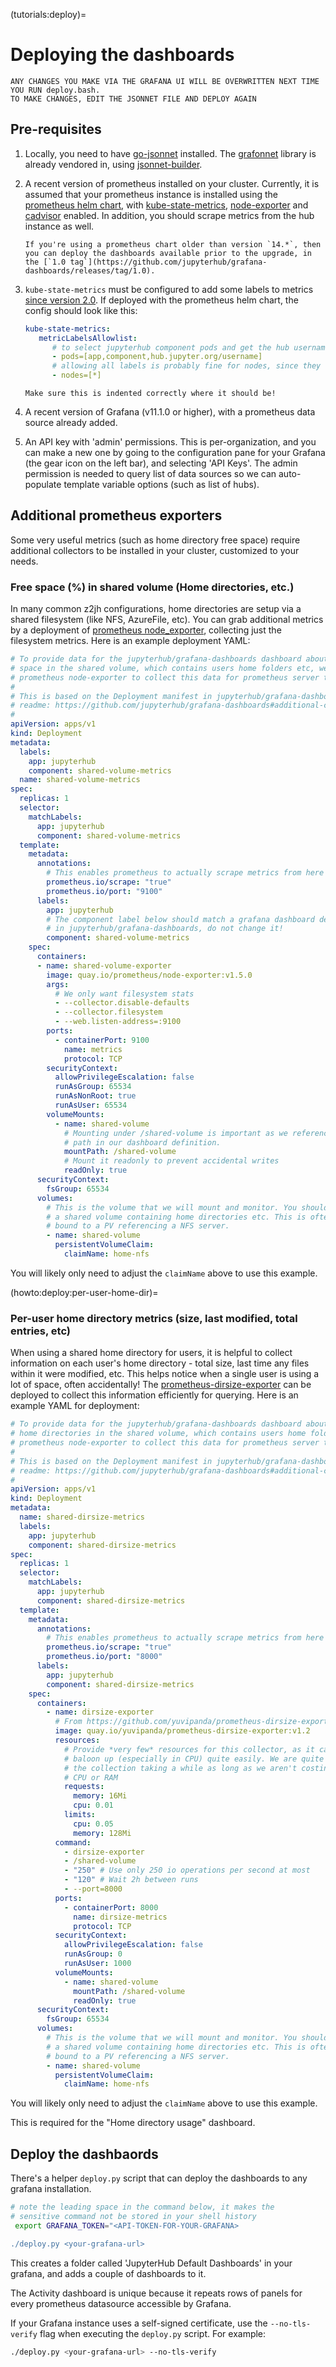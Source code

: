(tutorials:deploy)=
# Deploying the dashboards

```{warning}
ANY CHANGES YOU MAKE VIA THE GRAFANA UI WILL BE OVERWRITTEN NEXT TIME YOU RUN deploy.bash.
TO MAKE CHANGES, EDIT THE JSONNET FILE AND DEPLOY AGAIN
```

## Pre-requisites

1. Locally, you need to have
   [go-jsonnet](https://github.com/google/go-jsonnet) installed.  The
   [grafonnet](https://grafana.github.io/grafonnet-lib/) library is already
   vendored in, using
   [jsonnet-builder](https://github.com/jsonnet-bundler/jsonnet-bundler).

2. A recent version of prometheus installed on your cluster. Currently, it is assumed that your prometheus instance
   is installed using the [prometheus helm
   chart](https://github.com/prometheus-community/helm-charts), with
   [kube-state-metrics](https://github.com/kubernetes/kube-state-metrics),
   [node-exporter](https://github.com/prometheus/node_exporter) and
   [cadvisor](https://github.com/google/cadvisor) enabled. In
   addition, you should scrape metrics from the hub instance as well.

    ```{tip}
    If you're using a prometheus chart older than version `14.*`, then you can deploy the dashboards available prior to the upgrade, in the [`1.0 tag`](https://github.com/jupyterhub/grafana-dashboards/releases/tag/1.0).
    ```

3. `kube-state-metrics` must be configured to add some labels to metrics
   [since version 2.0](https://kubernetes.io/blog/2021/04/13/kube-state-metrics-v-2-0/).
   If deployed with the prometheus helm chart, the config should look like this:

   ```yaml
   kube-state-metrics:
      metricLabelsAllowlist:
         # to select jupyterhub component pods and get the hub usernames
         - pods=[app,component,hub.jupyter.org/username]
         # allowing all labels is probably fine for nodes, since they don't churn much, unlike pods
         - nodes=[*]
   ```

   ```{tip}
   Make sure this is indented correctly where it should be!
   ```

4. A recent version of Grafana (v11.1.0 or higher), with a prometheus data
   source already added.

5. An API key with 'admin' permissions. This is per-organization, and you can make a new one
   by going to the configuration pane for your Grafana (the gear icon on the left bar), and
   selecting 'API Keys'. The admin permission is needed to query list of data sources so we
   can auto-populate template variable options (such as list of hubs).

## Additional prometheus exporters

Some very useful metrics (such as home directory free space) require
additional collectors to be installed in your cluster, customized to your
needs.

### Free space (%) in shared volume (Home directories, etc.)

In many common z2jh configurations, home directories are setup via a shared
filesystem (like NFS, AzureFile, etc). You can grab additional metrics by
a deployment of [prometheus node_exporter](https://prometheus.io/docs/guides/node-exporter/),
collecting just the filesystem metrics. Here is an example deployment YAML:

```yaml
# To provide data for the jupyterhub/grafana-dashboards dashboard about free
# space in the shared volume, which contains users home folders etc, we deploy
# prometheus node-exporter to collect this data for prometheus server to scrape.
#
# This is based on the Deployment manifest in jupyterhub/grafana-dashboards'
# readme: https://github.com/jupyterhub/grafana-dashboards#additional-collectors
#
apiVersion: apps/v1
kind: Deployment
metadata:
  labels:
    app: jupyterhub
    component: shared-volume-metrics
  name: shared-volume-metrics
spec:
  replicas: 1
  selector:
    matchLabels:
      app: jupyterhub
      component: shared-volume-metrics
  template:
    metadata:
      annotations:
        # This enables prometheus to actually scrape metrics from here
        prometheus.io/scrape: "true"
        prometheus.io/port: "9100"
      labels:
        app: jupyterhub
        # The component label below should match a grafana dashboard definition
        # in jupyterhub/grafana-dashboards, do not change it!
        component: shared-volume-metrics
    spec:
      containers:
      - name: shared-volume-exporter
        image: quay.io/prometheus/node-exporter:v1.5.0
        args:
          # We only want filesystem stats
          - --collector.disable-defaults
          - --collector.filesystem
          - --web.listen-address=:9100
        ports:
          - containerPort: 9100
            name: metrics
            protocol: TCP
        securityContext:
          allowPrivilegeEscalation: false
          runAsGroup: 65534
          runAsNonRoot: true
          runAsUser: 65534
        volumeMounts:
          - name: shared-volume
            # Mounting under /shared-volume is important as we reference this
            # path in our dashboard definition.
            mountPath: /shared-volume
            # Mount it readonly to prevent accidental writes
            readOnly: true
      securityContext:
        fsGroup: 65534
      volumes:
        # This is the volume that we will mount and monitor. You should reference
        # a shared volume containing home directories etc. This is often a PVC
        # bound to a PV referencing a NFS server.
        - name: shared-volume
          persistentVolumeClaim:
            claimName: home-nfs
```

You will likely only need to adjust the `claimName` above to use this example.

(howto:deploy:per-user-home-dir)=
### Per-user home directory metrics (size, last modified, total entries, etc)

When using a shared home directory for users, it is helpful to collect information
on each user's home directory - total size, last time any files within it were
modified, etc. This helps notice when a single user is using a lot of space,
often accidentally! The [prometheus-dirsize-exporter](https://github.com/yuvipanda/prometheus-dirsize-exporter)
can be deployed to collect this information efficiently for querying. Here is
an example YAML for deployment:

```yaml
# To provide data for the jupyterhub/grafana-dashboards dashboard about per-user
# home directories in the shared volume, which contains users home folders etc, we deploy
# prometheus node-exporter to collect this data for prometheus server to scrape.
#
# This is based on the Deployment manifest in jupyterhub/grafana-dashboards'
# readme: https://github.com/jupyterhub/grafana-dashboards#additional-collectors
#
apiVersion: apps/v1
kind: Deployment
metadata:
  name: shared-dirsize-metrics
  labels:
    app: jupyterhub
    component: shared-dirsize-metrics
spec:
  replicas: 1
  selector:
    matchLabels:
      app: jupyterhub
      component: shared-dirsize-metrics
  template:
    metadata:
      annotations:
        # This enables prometheus to actually scrape metrics from here
        prometheus.io/scrape: "true"
        prometheus.io/port: "8000"
      labels:
        app: jupyterhub
        component: shared-dirsize-metrics
    spec:
      containers:
        - name: dirsize-exporter
          # From https://github.com/yuvipanda/prometheus-dirsize-exporter
          image: quay.io/yuvipanda/prometheus-dirsize-exporter:v1.2
          resources:
            # Provide *very few* resources for this collector, as it can
            # baloon up (especially in CPU) quite easily. We are quite ok with
            # the collection taking a while as long as we aren't costing too much
            # CPU or RAM
            requests:
              memory: 16Mi
              cpu: 0.01
            limits:
              cpu: 0.05
              memory: 128Mi
          command:
            - dirsize-exporter
            - /shared-volume
            - "250" # Use only 250 io operations per second at most
            - "120" # Wait 2h between runs
            - --port=8000
          ports:
            - containerPort: 8000
              name: dirsize-metrics
              protocol: TCP
          securityContext:
            allowPrivilegeEscalation: false
            runAsGroup: 0
            runAsUser: 1000
          volumeMounts:
            - name: shared-volume
              mountPath: /shared-volume
              readOnly: true
      securityContext:
        fsGroup: 65534
      volumes:
        # This is the volume that we will mount and monitor. You should reference
        # a shared volume containing home directories etc. This is often a PVC
        # bound to a PV referencing a NFS server.
        - name: shared-volume
          persistentVolumeClaim:
            claimName: home-nfs

```

You will likely only need to adjust the `claimName` above to use this example.

This is required for the "Home directory usage" dashboard.

## Deploy the dashbaords

There's a helper `deploy.py` script that can deploy the dashboards to any grafana installation.

```bash
# note the leading space in the command below, it makes the
# sensitive command not be stored in your shell history
 export GRAFANA_TOKEN="<API-TOKEN-FOR-YOUR-GRAFANA>

./deploy.py <your-grafana-url>
```

This creates a folder called 'JupyterHub Default Dashboards' in your grafana, and adds
a couple of dashboards to it.

The Activity dashboard is unique because it repeats rows of panels for every
prometheus datasource accessible by Grafana.

If your Grafana instance uses a self-signed certificate, use the `--no-tls-verify` flag when executing the `deploy.py` script. For example:

```bash
./deploy.py <your-grafana-url> --no-tls-verify
```
